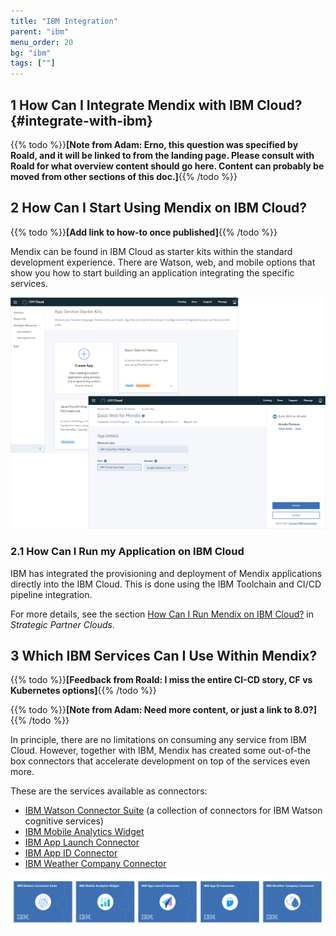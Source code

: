 ```yaml
---
title: "IBM Integration"
parent: "ibm"
menu_order: 20
bg: "ibm"
tags: [""]
---
```


## 1 How Can I Integrate Mendix with IBM Cloud? {#integrate-with-ibm}

{{% todo %}}**[Note from Adam: Erno, this question was specified by Roald, and it will be linked to from the landing page. Please consult with Roald for what overview content should go here. Content can probably be moved from other sections of this doc.]**{{% /todo %}}
## 2 How Can I Start Using Mendix on IBM Cloud?

{{% todo %}}**[Add link to how-to once published]**{{% /todo %}}

Mendix can be found in IBM Cloud as starter kits within the standard development experience. There are Watson, web, and mobile options that show you how to start building an application integrating the specific services.

![](attachments/mendix-ibm-cloud-integration2.png)

### 2.1 How Can I Run my Application on IBM Cloud

IBM has integrated the provisioning and deployment of Mendix applications directly into the IBM Cloud. This is done using the IBM Toolchain and CI/CD pipeline integration.

For more details, see the section [How Can I Run Mendix on IBM Cloud?](../app-capabilities/strategic-partner-cloud#ibm-cloud) in *Strategic Partner Clouds*.

## 3 Which IBM Services Can I Use Within Mendix?

{{% todo %}}**[Feedback from Roald: I miss the entire CI-CD story, CF vs Kubernetes options]**{{% /todo %}}

{{% todo %}}**[Note from Adam: Need more content, or just a link to 8.0?]**{{% /todo %}}

In principle, there are no limitations on consuming any service from IBM Cloud. However, together with IBM, Mendix has created some out-of-the box connectors that accelerate development on top of the services even more.

These are the services available as connectors:

 * [IBM Watson Connector Suite](https://appstore.home.mendix.com/link/app/2860/) (a collection of connectors for IBM Watson cognitive services)
 * [IBM Mobile Analytics Widget](https://appstore.home.mendix.com/link/app/106305/)
 * [IBM App Launch Connector](https://appstore.home.mendix.com/link/app/106382/)
 * [IBM App ID Connector](https://appstore.home.mendix.com/link/app/106198/)
 * [IBM Weather Company Connector](https://appstore.home.mendix.com/link/app/106297/)

![](attachments/ibm-appstore-connectors.png)
